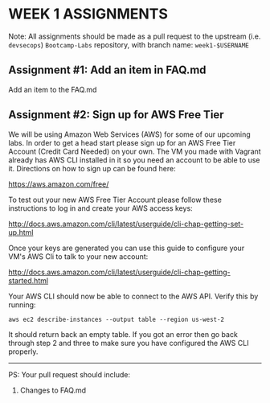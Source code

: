 # WEEK 1 ASSIGNMENTS

Note: All assignments should be made as a pull request to the upstream (i.e. `devsecops`) `Bootcamp-Labs` repository, with branch name: `week1-$USERNAME`

## Assignment \#1: Add an item in FAQ.md
Add an item to the FAQ.md

## Assignment \#2: Sign up for AWS Free Tier
We will be using Amazon Web Services (AWS) for some of our upcoming labs. In order to get a head start please sign up for an AWS Free Tier Account (Credit Card Needed) on your own. The VM you made with Vagrant already has AWS CLI installed in it so you need an account to be able to use it. Directions on how to sign up can be found here:

https://aws.amazon.com/free/

To test out your new AWS Free Tier Account please follow these instructions to log in and create your AWS access keys:

http://docs.aws.amazon.com/cli/latest/userguide/cli-chap-getting-set-up.html

Once your keys are generated you can use this guide to configure your VM's AWS Cli to talk to your new account:

http://docs.aws.amazon.com/cli/latest/userguide/cli-chap-getting-started.html

Your AWS CLI should now be able to connect to the AWS API. Verify this by running:

```
aws ec2 describe-instances --output table --region us-west-2
```
It should return back an empty table. If you got an error then go back through step 2 and three to make sure you have configured the AWS CLI properly.

-----
PS: Your pull request should include:

1. Changes to FAQ.md
